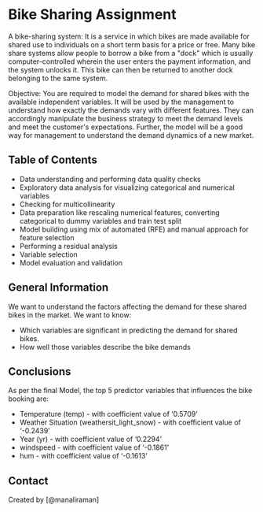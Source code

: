 # Bike Sharing Assignment
A bike-sharing system:
It is a service in which bikes are made available for shared use to individuals on a short term basis for a price or free. Many bike share systems allow people to borrow a bike from a "dock" which is usually computer-controlled wherein the user enters the payment information, and the system unlocks it. This bike can then be returned to another dock belonging to the same system.

Objective:
You are required to model the demand for shared bikes with the available independent variables. It will be used by the management to understand how exactly the demands vary with different features. They can accordingly manipulate the business strategy to meet the demand levels and meet the customer's expectations. Further, the model will be a good way for management to understand the demand dynamics of a new market.


## Table of Contents
* Data understanding and performing data quality checks
* Exploratory data analysis for visualizing categorical and numerical variables
* Checking for multicollinearity
* Data preparation like rescaling numerical features, converting categorical to dummy variables and train test split
* Model building using mix of automated (RFE) and manual approach for feature selection
* Performing a residual analysis
* Variable selection
* Model evaluation and validation

## General Information
We want to understand the factors affecting the demand for these shared bikes in the market. We want to know:
* Which variables are significant in predicting the demand for shared bikes.
* How well those variables describe the bike demands

## Conclusions
As per the final Model, the top 5 predictor variables that influences the bike booking are:
- Temperature (temp) - with coefficient value of ‘0.5709’
- Weather Situation (weathersit_light_snow) - with coefficient value of ‘-0.2439’
- Year (yr) - with coefficient value of ‘0.2294’
- windspeed - with coefficient value of ‘-0.1861’
- hum - with coefficient value of ‘-0.1613’

## Contact
Created by [@manaliraman]
